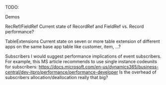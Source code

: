 TODO: 

Demos



RecRef/FieldRef
Current state of RecordRef and FieldRef vs. Record performance?


TableExtensions
Current state on seven or more table extension of different apps on the same base app table like customer, item, …?


Subscribers
I would suggest performance implications of event subscribers. For example, this MS article recommends to use single instance codeunits for subscribers:
https://docs.microsoft.com/en-us/dynamics365/business-central/dev-itpro/performance/performance-developer
Is the overhead of subscribers allocation/deallocation really that big?